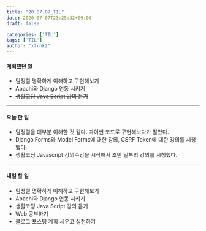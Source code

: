 ```yaml
---
title: "20.07.07_TIL"
date: 2020-07-07T23:25:32+09:00
draft: false

categories: ['TIL']
tags: ['TIL']
author: "xfrnk2"
---
```

#### 계획했던 일
+ ~~팀정렬 명확하게 이해하고 구현해보기~~
+ Apachi와 Django 연동 시키기
+ ~~생활코딩 Java Script 강의 듣기~~
---  
#### 오늘 한 일
+ 팀정렬을 대부분 이해한 것 같다. 파이썬 코드로 구현해보다가 말았다.
+ Django Forms와 Model Forms에 대한 강의, CSRF Token에 대한 강의를 시청했다.
+ 생활코딩 Javascript 강의수강을 시작해서 초반 일부의 강의를 시청했다.
---   
#### 내일 할 일 
+ 팀정렬 명확하게 이해하고 구현해보기
+ Apachi와 Django 연동 시키기
+ 생활코딩 Java Script 강의 듣기
+ Web 공부하기
+ 블로그 포스팅 계획 세우고 실천하기